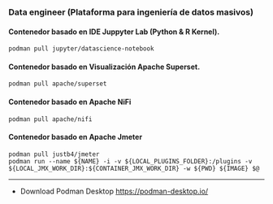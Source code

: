 ### Data engineer (Plataforma para ingeniería de datos masivos)

#### Contenedor basado en IDE Juppyter Lab (Python & R Kernel).
    podman pull jupyter/datascience-notebook

#### Contenedor basado en Visualización Apache Superset.
    podman pull apache/superset

#### Contenedor basado en Apache NiFi
    podman pull apache/nifi

#### Contenedor basado en Apache Jmeter
    podman pull justb4/jmeter
    podman run --name ${NAME} -i -v ${LOCAL_PLUGINS_FOLDER}:/plugins -v ${LOCAL_JMX_WORK_DIR}:${CONTAINER_JMX_WORK_DIR} -w ${PWD} ${IMAGE} $@
----------
- Download Podman Desktop https://podman-desktop.io/ 
